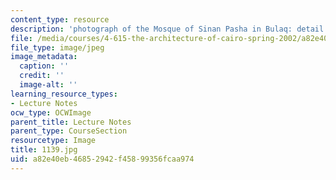 ```yaml
---
content_type: resource
description: 'photograph of the Mosque of Sinan Pasha in Bulaq: detail of the dome.'
file: /media/courses/4-615-the-architecture-of-cairo-spring-2002/a82e40eb46852942f45899356fcaa974_1139.jpg
file_type: image/jpeg
image_metadata:
  caption: ''
  credit: ''
  image-alt: ''
learning_resource_types:
- Lecture Notes
ocw_type: OCWImage
parent_title: Lecture Notes
parent_type: CourseSection
resourcetype: Image
title: 1139.jpg
uid: a82e40eb-4685-2942-f458-99356fcaa974
---
```

